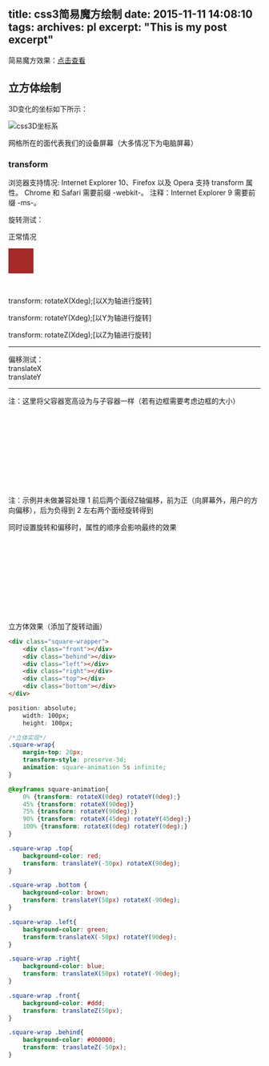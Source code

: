 title: css3简易魔方绘制
date: 2015-11-11 14:08:10
tags:
archives: pl
excerpt: "This is my post excerpt"
---

简易魔方效果：[点击查看](/other/3dCube/index.html)

## 立方体绘制

3D变化的坐标如下所示：

<img src="/img/3d_axes.png" alt="css3D坐标系">

网格所在的面代表我们的设备屏幕（大多情况下为电脑屏幕）

### transform

浏览器支持情况:
Internet Explorer 10、Firefox 以及 Opera 支持 transform 属性。
Chrome 和 Safari 需要前缀 -webkit-。
注释：Internet Explorer 9 需要前缀 -ms-。

<!-- more --> 

旋转测试：

正常情况
<div class="margin-auto" style="height: 80px;">
	<div style="position:absolute;background: brown;height: 50px;width: 50px;"></div>
</div>

transform: rotateX(Xdeg);[以X为轴进行旋转]

<div class="rotateX-wrapper">
	<div class="box"></div>
</div>

transform: rotateY(Xdeg);[以Y为轴进行旋转]

<div class="rotateY-wrapper">
	<div class="box"></div>
</div>


transform: rotateZ(Xdeg);[以Z为轴进行旋转]

<div class="rotateZ-wrapper">
	<div class="box"></div>
</div>

<hr>
偏移测试：
<div class="translateX-wrapper">
	<div class="box">translateX</div>
</div>

<div class="translateY-wrapper">
	<div class="box">translateY</div>
</div>
<hr>



注：这里将父容器宽高设为与子容器一样（若有边框需要考虑边框的大小）

<div class="margin-auto" style="height: 150px;">
	<div class="square-wrapper"><div class="front"></div><div class="behind"></div><div class="left"></div><div class="right"></div><div class="top"></div><div class="bottom"></div>
	</div>
</div>

注：示例并未做兼容处理
1 前后两个面经Z轴偏移，前为正（向屏幕外，用户的方向偏移），后为负得到
2 左右两个面经旋转得到

同时设置旋转和偏移时，属性的顺序会影响最终的效果
<div class="margin-auto" style="height: 150px;">
	<div class="square-wrap"><div class="front"></div><div class="behind"></div><div class="left"></div><div class="right"></div><div class="top"></div><div class="bottom"></div>
	</div>
</div>

立方体效果（添加了旋转动画）

```html
<div class="square-wrapper">
	<div class="front"></div>
	<div class="behind"></div>
	<div class="left"></div>
	<div class="right"></div>
	<div class="top"></div>
	<div class="bottom"></div>
</div>
```

```css
position: absolute;
	width: 100px;
	height: 100px;

/*立体实现*/
.square-wrap{
	margin-top: 20px;
	transform-style: preserve-3d;
	animation: square-animation 5s infinite;
}

@keyframes square-animation{
	0% {transform: rotateX(0deg) rotateY(0deg);}
	45% {transform: rotateX(90deg)}
	75% {transform: rotateY(90deg);}
	90% {transform: rotateX(45deg) rotateY(45deg);}
	100% {transform: rotateX(0deg) rotateY(0deg);}
}

.square-wrap .top{
	background-color: red;
	transform: translateY(-50px) rotateX(90deg);
}

.square-wrap .bottom {
	background-color: brown;
	transform: translateY(50px) rotateX(-90deg);
}

.square-wrap .left{
	background-color: green;
	transform:translateX(-50px) rotateY(90deg);
}

.square-wrap .right{
	background-color: blue;
	transform: translateX(50px) rotateY(-90deg);
}

.square-wrap .front{
	background-color: #ddd;
	transform: translateZ(50px);
}

.square-wrap .behind{
	background-color: #000000;
	transform: translateZ(-50px);
}
```




